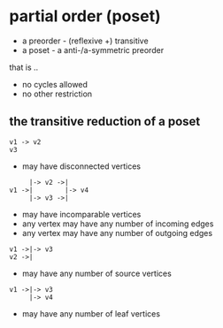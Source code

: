 
<!-- ======================================================================= -->
# partial order (poset)

* a preorder - (reflexive +) transitive
* a poset - a anti-/a-symmetric preorder

that is ..

* no cycles allowed
* no other restriction

<!-- ======================================================================= -->
## the transitive reduction of a poset

```
v1 -> v2
v3
```

* may have disconnected vertices

```
     |-> v2 ->|
v1 ->|        |-> v4
     |-> v3 ->|
```

* may have incomparable vertices
* any vertex may have any number of incoming edges
* any vertex may have any number of outgoing edges

```
v1 ->|-> v3
v2 ->|
```

* may have any number of source vertices

```
v1 ->|-> v3
     |-> v4
```

* may have any number of leaf vertices
